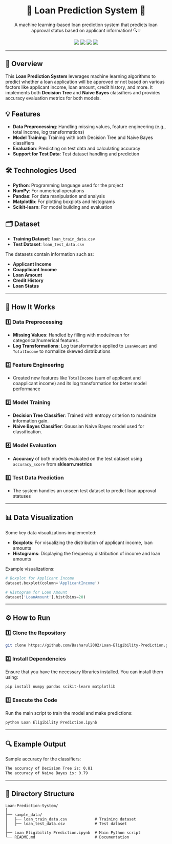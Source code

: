 <h1 align="center">🏦 Loan Prediction System 🏦</h1>

<p align="center">
  A machine learning-based loan prediction system that predicts loan approval status based on applicant information! 🔍💡
</p>

<p align="center">
  <img src="https://img.shields.io/badge/Python-3.x-blue"/>
  <img src="https://img.shields.io/badge/Scikit--learn-0.24-orange"/>
  <img src="https://img.shields.io/badge/Pandas-1.3.3-yellowgreen"/>
  <img src="https://img.shields.io/badge/NumPy-1.21-lightblue"/>
  <!--<img src="https://img.shields.io/github/license/basharul2002/Loan-Prediction-System"/> -->
</p>

---

## 📖 Overview

This **Loan Prediction System** leverages machine learning algorithms to predict whether a loan application will be approved or not based on various factors like applicant income, loan amount, credit history, and more. It implements both **Decision Tree** and **Naive Bayes** classifiers and provides accuracy evaluation metrics for both models.

## 💡 Features
- **Data Preprocessing**: Handling missing values, feature engineering (e.g., total income, log transformations)
- **Model Training**: Training with both Decision Tree and Naive Bayes classifiers
- **Evaluation**: Predicting on test data and calculating accuracy
- **Support for Test Data**: Test dataset handling and prediction

## 🛠️ Technologies Used

- **Python**: Programming language used for the project
- **NumPy**: For numerical operations
- **Pandas**: For data manipulation and analysis
- **Matplotlib**: For plotting boxplots and histograms
- **Scikit-learn**: For model building and evaluation

## 🗂 Dataset

- **Training Dataset**: `loan_train_data.csv`
- **Test Dataset**: `loan_test_data.csv`

The datasets contain information such as:
- **Applicant Income**
- **Coapplicant Income**
- **Loan Amount**
- **Credit History**
- **Loan Status**

---

## 🚀 How It Works

### 1️⃣ Data Preprocessing
- **Missing Values**: Handled by filling with mode/mean for categorical/numerical features.
- **Log Transformations**: Log transformation applied to `LoanAmount` and `TotalIncome` to normalize skewed distributions

### 2️⃣ Feature Engineering
- Created new features like `TotalIncome` (sum of applicant and coapplicant income) and its log transformation for better model performance

### 3️⃣ Model Training
- **Decision Tree Classifier**: Trained with entropy criterion to maximize information gain.
- **Naive Bayes Classifier**: Gaussian Naive Bayes model used for classification.

### 4️⃣ Model Evaluation
- **Accuracy** of both models evaluated on the test dataset using `accuracy_score` from **sklearn.metrics**

### 5️⃣ Test Data Prediction
- The system handles an unseen test dataset to predict loan approval statuses

---

## 📊 Data Visualization

Some key data visualizations implemented:
- **Boxplots**: For visualizing the distribution of applicant income, loan amounts
- **Histograms**: Displaying the frequency distribution of income and loan amounts

Example visualizations:

```python
# Boxplot for Applicant Income
dataset.boxplot(column='ApplicantIncome')

# Histogram for Loan Amount
dataset['LoanAmount'].hist(bins=20)
```

---

## ⚙️ How to Run

### 1️⃣ Clone the Repository

```bash
git clone https://github.com/Basharul2002/Loan-Eligibility-Prediction.git
```

### 2️⃣ Install Dependencies

Ensure that you have the necessary libraries installed. You can install them using:

```bash
pip install numpy pandas scikit-learn matplotlib
```

### 3️⃣ Execute the Code

Run the main script to train the model and make predictions:

```bash
python Loan Eligibility Prediction.ipynb
```

---

## 🔍 Example Output

Sample accuracy for the classifiers:

```bash
The accuracy of Decision Tree is: 0.81
The accuracy of Naive Bayes is: 0.79
```

---


## 📂 Directory Structure

```
Loan-Prediction-System/
│
├── sample_data/
│   ├── loan_train_data.csv            # Training dataset
│   ├── loan_test_data.csv             # Test dataset
│
├── Loan Eligibility Prediction.ipynb  # Main Python script
└── README.md                          # Documentation
```

<!--
---

## 📜 License

This project is licensed under the [MIT License](LICENSE)
